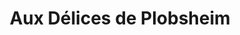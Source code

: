 ---
title: "Aux Délices de Plobsheim"
url: /plobsheim/aux-delices-de-plobsheim/
shop: boulangerie
---